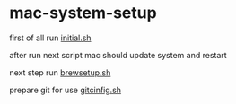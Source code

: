 # mac-system-setup

first of all run [initial.sh](./initial.sh)

after run next script mac should update system and restart

next step run [brewsetup.sh](./brewsetup.sh)

prepare git for use [gitcinfig.sh](./gitcinfig.sh)
